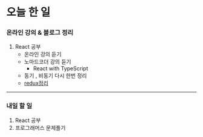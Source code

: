 # 오늘 한 일

### 온라인 강의 & 블로그 정리

1. React 공부
   - 온라인 강의 듣기
   - 노마드코더 강의 듣기
     - React with TypeScript
   - 동기 , 비동기 다시 한번 정리
   - [redux정리](https://dkfma6033.tistory.com/143?category=1248417)

---

### 내일 할 일

1. React 공부
1. 프로그래머스 문제풀기
